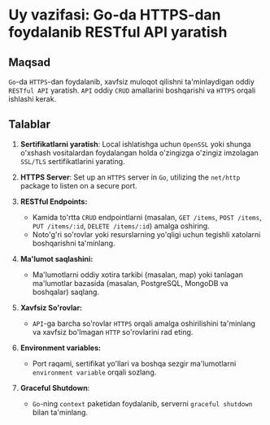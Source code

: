 # Uy vazifasi: Go-da HTTPS-dan foydalanib RESTful API yaratish

## Maqsad
`Go`-da `HTTPS`-dan foydalanib, xavfsiz muloqot qilishni ta'minlaydigan oddiy `RESTful API` yaratish. `API` oddiy `CRUD` amallarini boshqarishi va `HTTPS` orqali ishlashi kerak.

## Talablar
1. **Sertifikatlarni yaratish**: Local ishlatishga uchun `OpenSSL` yoki shunga o'xshash vositalardan foydalangan holda o'zingizga o'zingiz imzolagan `SSL/TLS` sertifikatlarini yarating.

2. **HTTPS Server**: Set up an `HTTPS` server in `Go`, utilizing the `net/http` package to listen on a secure port.
    
3. **RESTful Endpoints:**
    - Kamida to'rtta `CRUD` endpointlarni (masalan, `GET /items`, `POST /items`, `PUT /items/:id`, `DELETE /items/:id`) amalga oshiring.
    - Noto'g'ri so'rovlar yoki resurslarning yo'qligi uchun tegishli xatolarni boshqarishni ta'minlang.

4. **Ma'lumot saqlashini:**
    - Ma'lumotlarni oddiy xotira tarkibi (masalan, map) yoki tanlagan ma'lumotlar bazasida (masalan, PostgreSQL, MongoDB va boshqalar) saqlang.

5. **Xavfsiz So'rovlar:**
    - `API`-ga barcha so'rovlar `HTTPS` orqali amalga oshirilishini ta'minlang va xavfsiz bo'lmagan `HTTP` so'rovlarini rad eting.

6. **Environment variables:**
    - Port raqami, sertifikat yo'llari va boshqa sezgir ma'lumotlarni `environment variable` orqali sozlang.

7. **Graceful Shutdown**:
    - `Go`-ning `context` paketidan foydalanib, serverni `graceful shutdown` bilan ta'minlang.
